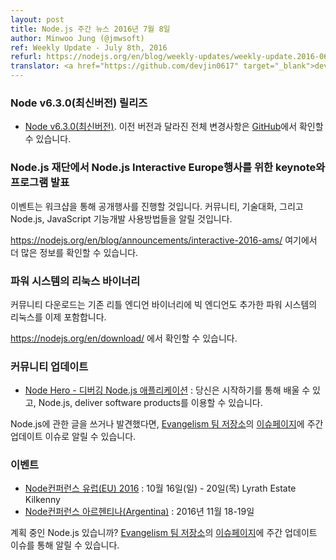 ```yaml
---
layout: post
title: Node.js 주간 뉴스 2016년 7월 8일
author: Minwoo Jung (@jmwsoft)
ref: Weekly Update - July 8th, 2016
refurl: https://nodejs.org/en/blog/weekly-updates/weekly-update.2016-06-16/
translator: <a href="https://github.com/devjin0617" target="_blank">devjin0617</a>
---
```


<!--
### Node v6.3.0 (Current) Release
-->

### Node v6.3.0(최신버전) 릴리즈

<!--
* [Node v6.3.0 (Current)](https://nodejs.org/en/blog/release/v6.3.0/). Complete changelog from previous releases can be found [on GitHub](https://github.com/nodejs/node/blob/master/CHANGELOG.md).
-->

* [Node v6.3.0(최신버전)](https://nodejs.org/en/blog/release/v6.3.0/). 이전 버전과 달라진 전체 변경사항은 [GitHub](https://github.com/nodejs/node/blob/master/CHANGELOG.md)에서 확인할 수 있습니다.

<!--
### Node.js Foundation Announces Keynotes and Programming for Node.js Interactive Europe
-->

### Node.js 재단에서 Node.js Interactive Europe행사를 위한 keynote와 프로그램 발표

<!--
Event will showcase workshops, community and technical talks, and use cases that will inform the future development of Node.js and JavaScript.

See https://nodejs.org/en/blog/announcements/interactive-2016-ams/ for more information.
-->

이벤트는 워크샵을 통해 공개행사를 진행할 것입니다. 커뮤니티, 기술대화, 그리고 Node.js, JavaScript 기능개발 사용방법들을 알릴 것입니다.

<https://nodejs.org/en/blog/announcements/interactive-2016-ams/> 여기에서 더 많은 정보를 확인할 수 있습니다.

<!--
### Binaries for Linux on Power Systems
-->

### 파워 시스템의 리눅스 바이너리

<!--
Community downloads now include binaries for Linux on Power Systems with big endian in addition to the existing little endian binaries.

See https://nodejs.org/en/download/.
-->

커뮤니티 다운로드는 기존 리틀 엔디언 바이너리에 빅 엔디언도 추가한 파워 시스템의 리눅스를 이제 포함합니다.

<https://nodejs.org/en/download/> 에서 확인할 수 있습니다.

<!--
### Community Updates
-->

### 커뮤니티 업데이트

<!--
* [Node Hero - Debugging Node.js Applications](https://blog.risingstack.com/node-hero-node-js-debugging-tutorial/): you can learn how to get started with Node.js and deliver software products using it.
If you have spotted or written something about Node.js, do come over to our [Evangelism team repo](https://github.com/nodejs/evangelism) and suggest it on the [Issues page](https://github.com/nodejs/evangelism/issues), specifically the Weekly Updates issue.
-->

* [Node Hero - 디버깅 Node.js 애플리케이션](https://blog.risingstack.com/node-hero-node-js-debugging-tutorial/) : 당신은 시작하기를 통해 배울 수 있고, Node.js, deliver software products를 이용할 수 있습니다.

Node.js에 관한 글을 쓰거나 발견했다면, [Evangelism 팀 저장소](https://github.com/nodejs/evangelism)의 [이슈페이지](https://github.com/nodejs/evangelism/issues)에 주간 업데이트 이슈로 알릴 수 있습니다.

<!--
### Upcoming Events
-->

### 이벤트

<!--
* [NodeConf EU 2016](http://www.nodeconf.eu/): Sunday 16th - Thursday 20th October, Lyrath Estate Kilkenny
* [NodeConf Argentina](https://2016.nodeconf.com.ar): 18 - 19 November, 2016
-->

* [Node컨퍼런스 유럽(EU) 2016](http://www.nodeconf.eu/) : 10월 16일(일) - 20일(목) Lyrath Estate Kilkenny
* [Node컨퍼런스 아르헨티나(Argentina)](https://2016.nodeconf.com.ar) : 2016년 11월 18-19일

<!--
Have an event about Node.js coming up? You can put your events here through the [Evangelism team repo](https://github.com/nodejs/evangelism) and announce it in the [Issues page](https://github.com/nodejs/evangelism/issues), specifically the Weekly Updates issue.
-->

계획 중인 Node.js 있습니까? [Evangelism 팀 저장소](https://github.com/nodejs/evangelism)의 [이슈페이지](https://github.com/nodejs/evangelism/issues)에 주간 업데이트 이슈를 통해 알릴 수 있습니다.
